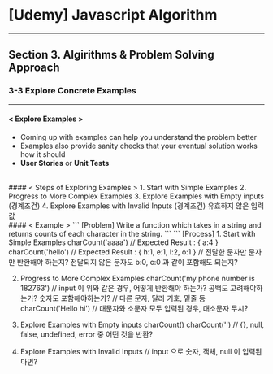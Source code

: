 # [Udemy] Javascript Algorithm

---

## Section 3. Algirithms & Problem Solving Approach

### 3-3 Explore Concrete Examples

---

#### < Explore Examples >
- Coming up with examples can help you understand the problem better
- Examples also provide sanity checks that your eventual solution works how it should
- __User Stories__ or __Unit Tests__

<br>
#### < Steps of Exploring Examples >
1. Start with Simple Examples
2. Progress to More Complex Examples
3. Explore Examples with Empty inputs (경계조건)
4. Explore Examples with Invalid Inputs (경계조건) 유효하지 않은 입력값


<br>
#### < Example >
```
[Problem] Write a function which takes in a string 
and returns counts of each character in the string.
```
```
[Process]
1. Start with Simple Examples
charCount('aaaa')   // Expected Result : { a:4 }
charCount('hello')  // Expected Result : { h:1, e:1, l:2, o:1 }
// 전달한 문자만 문자만 반환해야 하는지? 전달되지 않은 문자도 b:0, c:0 과 같이 포함해도 되는지? 

2. Progress to More Complex Examples
charCount('my phone number is 182763') 
// input 이 위와 같은 경우, 어떻게 반환해야 하는가? 공백도 고려해야하는가? 숫자도 포함해야하는가?
// 다른 문자, 달러 기호, 밑줄 등
charCount('Hello hi')
// 대문자와 소문자 모두 입력된 경우, 대소문자 무시?

3. Explore Examples with Empty inputs 
charCount() 
charCount('') 
// {}, null, false, undefined, error 중 어떤 것을 반환?

4. Explore Examples with Invalid Inputs
// input 으로 숫자, 객체, null 이 입력된다면?
```